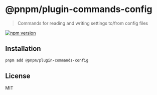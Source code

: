 # @pnpm/plugin-commands-config

> Commands for reading and writing settings to/from config files

[![npm version](https://img.shields.io/npm/v/@pnpm/plugin-commands-config.svg)](https://www.npmjs.com/package/@pnpm/plugin-commands-config)

## Installation

```sh
pnpm add @pnpm/plugin-commands-config
```

## License

MIT
